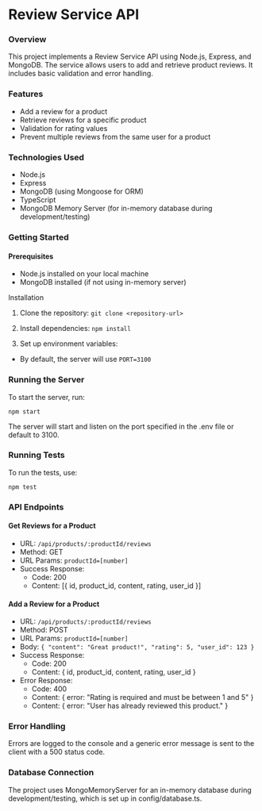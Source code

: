 # Review Service API
### Overview
This project implements a Review Service API using Node.js, Express, and MongoDB. The service allows users to add and retrieve product reviews. It includes basic validation and error handling.

### Features
- Add a review for a product
- Retrieve reviews for a specific product
- Validation for rating values
- Prevent multiple reviews from the same user for a product

### Technologies Used
- Node.js
- Express
- MongoDB (using Mongoose for ORM)
- TypeScript
- MongoDB Memory Server (for in-memory database during development/testing)

### Getting Started
#### Prerequisites
- Node.js installed on your local machine
- MongoDB installed (if not using in-memory server)

Installation
1. Clone the repository:
`git clone <repository-url>`

2. Install dependencies:
   `npm install`

3. Set up environment variables:

- By default, the server will use `PORT=3100`

### Running the Server
To start the server, run:

`npm start` 

The server will start and listen on the port specified in the .env file or default to 3100.

### Running Tests
To run the tests, use:

`npm test`


### API Endpoints
#### Get Reviews for a Product
- URL: `/api/products/:productId/reviews`
- Method: GET
- URL Params: `productId=[number]`
- Success Response:
    - Code: 200
    - Content: [{ id, product_id, content, rating, user_id }]

#### Add a Review for a Product
- URL: `/api/products/:productId/reviews`
- Method: POST
- URL Params: `productId=[number]`
- Body:
`{
  "content": "Great product!",
  "rating": 5,
  "user_id": 123
}`
- Success Response:
    - Code: 200
    - Content: { id, product_id, content, rating, user_id }
- Error Response:
    - Code: 400
    - Content: { error: "Rating is required and must be between 1 and 5" }
    - Content: { error: "User has already reviewed this product." }
      
### Error Handling
Errors are logged to the console and a generic error message is sent to the client with a 500 status code.

### Database Connection
The project uses MongoMemoryServer for an in-memory database during development/testing, which is set up in config/database.ts. 

